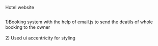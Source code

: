 Hotel website
## 
1)Booking system with the help of email.js to send the deatils  of whole booking to the owner <br><br>
2) Used ui accentricity for styling
